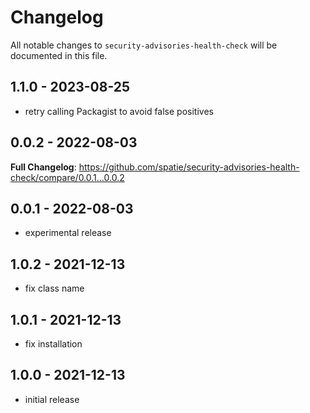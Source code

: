 # Changelog

All notable changes to `security-advisories-health-check` will be documented in this file.

## 1.1.0 - 2023-08-25

- retry calling Packagist to avoid false positives

## 0.0.2 - 2022-08-03

**Full Changelog**: https://github.com/spatie/security-advisories-health-check/compare/0.0.1...0.0.2

## 0.0.1 - 2022-08-03

- experimental release

## 1.0.2 - 2021-12-13

- fix class name

## 1.0.1 - 2021-12-13

- fix installation

## 1.0.0 - 2021-12-13

- initial release
